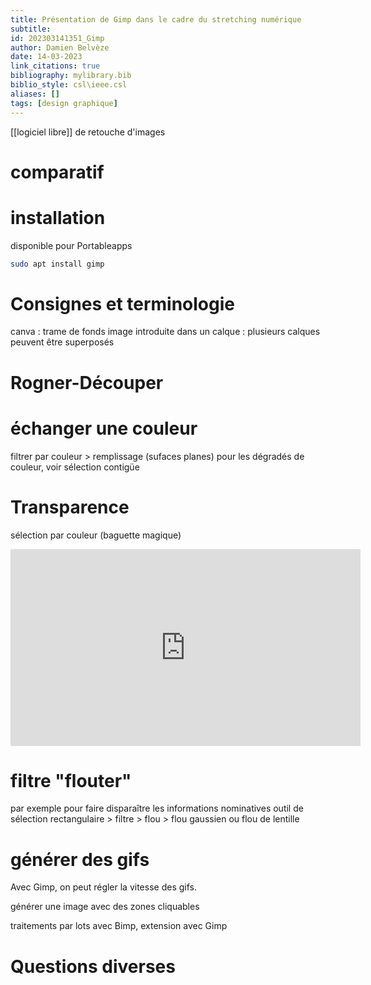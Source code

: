 ```yaml
---
title: Présentation de Gimp dans le cadre du stretching numérique
subtitle:
id: 202303141351_Gimp
author: Damien Belvèze
date: 14-03-2023
link_citations: true
bibliography: mylibrary.bib
biblio_style: csl\ieee.csl
aliases: []
tags: [design graphique]
---
```


[[logiciel libre]] de retouche d'images

# comparatif

# installation

disponible pour Portableapps

````bash
sudo apt install gimp
````

# Consignes et terminologie

canva : trame de fonds
image introduite dans un calque : plusieurs calques peuvent être superposés

# Rogner-Découper

# échanger une couleur

filtrer par couleur > remplissage (sufaces planes)
pour les dégradés de couleur, voir sélection contigüe

# Transparence

sélection par couleur (baguette magique)

<iframe width="560" height="315" src="https://www.youtube.com/embed/5xYuAtzpTYY" title="YouTube video player" frameborder="0" allow="accelerometer; autoplay; clipboard-write; encrypted-media; gyroscope; picture-in-picture; web-share" allowfullscreen></iframe>

# filtre "flouter"

par exemple pour faire disparaître les informations nominatives
outil de sélection rectangulaire > filtre > flou > flou gaussien ou flou de lentille

# générer des gifs

Avec Gimp, on peut régler la vitesse des gifs. 

générer une image avec des zones cliquables

traitements par lots avec Bimp, extension avec Gimp 

# Questions diverses



# 




